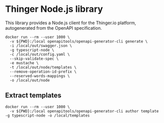 
# Thinger Node.js library

This library provides a Node.js client for the Thinger.io platform, autogenerated from the OpenAPI specification.

```
docker run --rm --user 1000 \
  -v ${PWD}:/local openapitools/openapi-generator-cli generate \
  -i /local/out/swagger.json \
  -g typescript-node \
  -c /local/out/config.yaml \
  --skip-validate-spec \
  -e mustache \
  -t /local/out/node/templates \
  --remove-operation-id-prefix \
  --reserved-words-mappings \
  -o /local/out/node
```

## Extract templates

```
docker run --rm --user 1000 \
  -v ${PWD}:/local openapitools/openapi-generator-cli author template -g typescript-node -o /local/templates
```